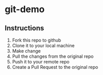 # git-demo

## Instructions

1. Fork this repo to github
2. Clone it to your local machine
3. Make change
4. Pull the changes from the original repo
5. Push it to your remote repo
6. Create a Pull Request to the original repo
